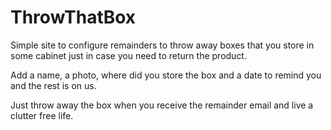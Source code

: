 # ThrowThatBox

Simple site to configure remainders to throw away boxes that you store in some cabinet just in case you need to return the product.

Add a name, a photo, where did you store the box and a date to remind you and the rest is on us.

Just throw away the box when you receive the remainder email and live a clutter free life.
